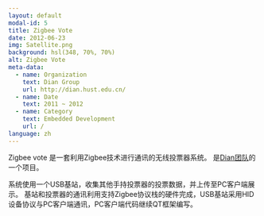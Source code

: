```yaml
---
layout: default
modal-id: 5
title: Zigbee Vote
date: 2012-06-23
img: Satellite.png
background: hsl(348, 70%, 70%)
alt: Zigbee Vote
meta-data:
  - name: Organization
    text: Dian Group
    url: http://dian.hust.edu.cn/
  - name: Date
    text: 2011 ~ 2012
  - name: Category
    text: Embedded Development
    url: /
language: zh
---
```


Zigbee vote 是一套利用Zigbee技术进行通讯的无线投票器系统。
是[Dian团队](http://dian.hust.edu.cn/)的一个项目。

系统使用一个USB基站，收集其他手持投票器的投票数据，并上传至PC客户端展示。
基站和投票器的通讯利用支持Zigbee协议栈的硬件完成，USB基站采用HID设备协议与PC客户端通讯，PC客户端代码继续QT框架编写。
